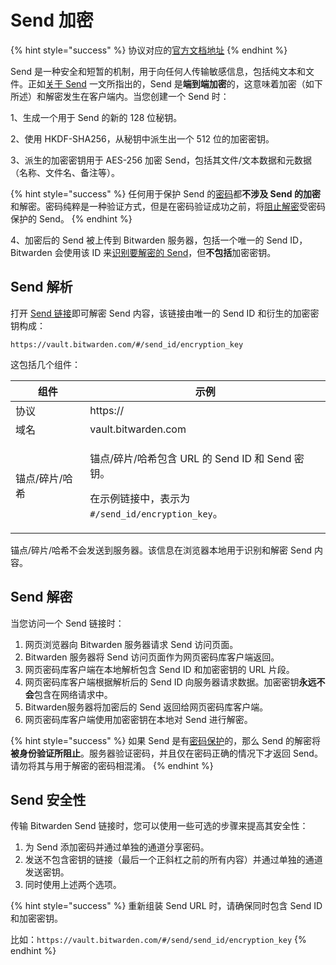 # Send 加密

{% hint style="success" %}
协议对应的[官方文档地址](https://bitwarden.com/help/article/send-encryption/)
{% endhint %}

Send 是一种安全和短暂的机制，用于向任何人传输敏感信息，包括纯文本和文件。正如[关于 Send](about-send.md) 一文所指出的，Send 是**端到端加密**的，这意味着加密（如下所述）和解密发生在客户端内。当您创建一个 Send 时：

1、生成一个用于 Send 的新的 128 位秘钥。

2、使用 HKDF-SHA256，从秘钥中派生出一个 512 位的加密密钥。

3、派生的加密密钥用于 AES-256 加密 Send，包括其文件/文本数据和元数据（名称、文件名、备注等）。

{% hint style="success" %}
任何用于保护 Send 的[密码](send-privacy.md#send-passwords)都**不涉及 Send 的加密**和解密。密码纯粹是一种验证方式，但是在密码验证成功之前，将[阻止解密](send-encryption.md#send-decryption)受密码保护的 Send。
{% endhint %}

4、加密后的 Send 被上传到 Bitwarden 服务器，包括一个唯一的 Send ID，Bitwarden 会使用该 ID 来[识别要解密的 Send](send-encryption.md#send-decryption)，但**不包括**加密密钥。

## Send 解析 <a href="#send-anatomy" id="send-anatomy"></a>

打开 [Send 链接](receive-a-send.md)即可解密 Send 内容，该链接由唯一的 Send ID 和衍生的加密密钥构成：

`https://vault.bitwarden.com/#/send_id/encryption_key`

这包括几个组件：

| 组件       | 示例                                                                                                        |
| -------- | --------------------------------------------------------------------------------------------------------- |
| 协议       | https://                                                                                                  |
| 域名       | vault.bitwarden.com                                                                                       |
| 锚点/碎片/哈希 | <p>锚点/碎片/哈希包含 URL 的 Send ID 和 Send 密钥。</p><p></p><p>在示例链接中，表示为 <code>#/send_id/encryption_key</code>。</p> |

锚点/碎片/哈希不会发送到服务器。该信息在浏览器本地用于识别和解密 Send 内容。

## Send 解密 <a href="#send-decryption" id="send-decryption"></a>

当您访问一个 Send 链接时：

1. 网页浏览器向 Bitwarden 服务器请求 Send 访问页面。
2. Bitwarden 服务器将 Send 访问页面作为网页密码库客户端返回。
3. 网页密码库客户端在本地解析包含 Send ID 和加密密钥的 URL 片段。
4. 网页密码库客户端根据解析后的 Send ID 向服务器请求数据。加密密钥**永远不会**包含在网络请求中。
5. Bitwarden服务器将加密后的 Send 返回给网页密码库客户端。
6. 网页密码库客户端使用加密密钥在本地对 Send 进行解密。

{% hint style="success" %}
如果 Send 是有[密码保护](send-privacy.md#send-passwords)的，那么 Send 的解密将**被身份验证所阻止**。服务器验证密码，并且仅在密码正确的情况下才返回 Send。请勿将其与用于解密的密码相混淆。
{% endhint %}

## Send 安全性 <a href="#send-security" id="send-security"></a>

传输 Bitwarden Send 链接时，您可以使用一些可选的步骤来提高其安全性：

1. 为 Send 添加密码并通过单独的通道分享密码。
2. 发送不包含密钥的链接（最后一个正斜杠之前的所有内容）并通过单独的通道发送密钥。
3. 同时使用上述两个选项。

{% hint style="success" %}
重新组装 Send URL 时，请确保同时包含 Send ID 和加密密钥。

比如：`https://vault.bitwarden.com/#/send/send_id/encryption_key`
{% endhint %}
